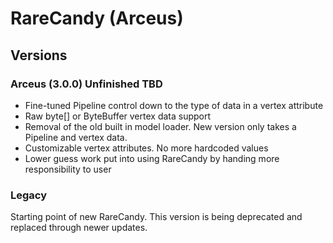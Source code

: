 # RareCandy (Arceus)

## Versions

### Arceus (3.0.0) Unfinished TBD
- Fine-tuned Pipeline control down to the type of data in a vertex attribute
- Raw byte[] or ByteBuffer vertex data support
- Removal of the old built in model loader. New version only takes a Pipeline and vertex data.
- Customizable vertex attributes. No more hardcoded values
- Lower guess work put into using RareCandy by handing more responsibility to user

### Legacy
Starting point of new RareCandy. This version is being deprecated and replaced through newer updates.